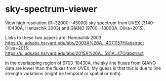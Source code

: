 # sky-spectrum-viewer
View high resolution (R~32000--45000) sky spectrum from UVEX (3140--10430A, Hanuschik 2003) and GIANO (9700--18000A, Oliva+2015).

Links to these two papers are:
Hanuschik 2003: https://ui.adsabs.harvard.edu/abs/2003A%26A...407.1157H/abstract
Oliva+2015: https://ui.adsabs.harvard.edu/abs/2015A%26A...581A..47O/abstract

In the overlapping region of 9700-10430A, the sky line fluxes from GIANO data are lower than the fluxes from UVEX.  My guess is that this is due to line strength variations (might be temporal or spatial or both).  
